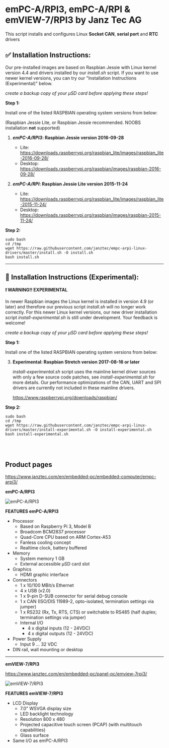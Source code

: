 # emPC-A/RPI3, emPC-A/RPI & emVIEW-7/RPI3 by Janz Tec AG
This script installs and configures Linux **Socket CAN**, **serial port** and **RTC** drivers

## :white_check_mark: Installation Instructions:

Our pre-installed images are based on Raspbian Jessie with Linux kernel version 4.4 and drivers installed by our _install.sh_ script. If you want to use newer kernel versions, you can try our "Installation Instructions (Experimental)" below.

_create a backup copy of your µSD card before applying these steps!_

**Step 1:**

Install one of the listed RASPBIAN operating system versions from below: 

(Raspbian Jessie Lite, or Raspbian Jessie recommended. NOOBS installation **not** supported)

1) **_emPC-A/RPI3_: Raspbian Jessie version 2016-09-28**
   * Lite:
https://downloads.raspberrypi.org/raspbian_lite/images/raspbian_lite-2016-09-28/
   * Desktop:
https://downloads.raspberrypi.org/raspbian/images/raspbian-2016-09-28/


2) **_emPC-A/RPI_: Raspbian Jessie Lite version 2015-11-24** 
   * Lite:
   https://downloads.raspberrypi.org/raspbian_lite/images/raspbian_lite-2015-11-24/ 
   * Desktop:
   https://downloads.raspberrypi.org/raspbian/images/raspbian-2015-11-24/

 
**Step 2:**

```
sudo bash
cd /tmp
wget https://raw.githubusercontent.com/janztec/empc-arpi-linux-drivers/master/install.sh -O install.sh
bash install.sh
```

-------



## :large_orange_diamond: Installation Instructions (Experimental):

**:heavy_exclamation_mark:  WARNING!! EXPERIMENTAL**

In newer Raspbian images the Linux kernel is installed in version 4.9 (or later) and therefore our previous script _install.sh_ will no longer work correctly. For this newer Linux kernel versions, our new driver installation script _install-experimental.sh_ is still under development. Your feedback is welcome!

_create a backup copy of your µSD card before applying these steps!_

**Step 1:**

Install one of the listed RASPBIAN operating system versions from below: 

3) **Experimental: Raspbian Stretch version 2017-08-16 or later**

   _install-experimental.sh_ script uses the mainline kernel driver sources with only a few source code patches, see _install-experimental.sh_ for more details. Our performance optimizations of the CAN, UART and SPI drivers are currently not included in these mainline drivers.   

   https://www.raspberrypi.org/downloads/raspbian/


**Step 2:**


```
sudo bash
cd /tmp
wget https://raw.githubusercontent.com/janztec/empc-arpi-linux-drivers/master/install-experimental.sh -O install-experimental.sh
bash install-experimental.sh
```


<br />
<br />

## Product pages
https://www.janztec.com/en/embedded-pc/embedded-computer/empc-arpi3/

**emPC-A/RPI3**

![emPC-A/RPI3](https://www.janztec.com/fileadmin/user_upload/Produkte/embedded/emPC-A-RPI2/janztec_produkte_embedded_emPC_RPI_raspberry_front.jpg)

**FEATURES emPC-A/RPI3**
* Processor 
  * Based on Raspberry Pi 3, Model B 
  * Broadcom BCM2837 processor 
  * Quad-Core CPU based on ARM Cortex-A53 
  * Fanless cooling concept 
  * Realtime clock, battery buffered 
* Memory 
  * System memory 1 GB 
  * External accessible µSD card slot  
* Graphics 
  * HDMI graphic interface  
* Connectors  
  * 1 x 10/100 MBit/s Ethernet 
  * 4 x USB (v2.0) 
  * 1 x 9-pin D-SUB connector for serial debug console 
  * 1 x CAN (ISO/DIS 11989-2, opto-isolated, termination settings via jumper) 
  * 1 x RS232 (Rx, Tx, RTS, CTS) or switchable to RS485 (half duplex; termination settings via jumper)  
  * Internal I/O  
    * 4 x digital inputs (12 - 24VDC) 
    * 4 x digital outputs (12 - 24VDC)  
* Power Supply  
  * Input 9 … 32 VDC 
* DIN rail, wall mounting or desktop 

-------

**emVIEW-7/RPI3**

https://www.janztec.com/en/embedded-pc/panel-pc/emview-7rpi3/

![emVIEW-7/RPI3](https://www.janztec.com/fileadmin/user_upload/Produkte/embedded/emVIEW-7-RPI3/janz_tec_produkte_embedded_emVIEW-7_RPI3_front_schraeg_800x8001.jpg)

**FEATURES emVIEW-7/RPI3**
* LCD Display
   * 7.0" WSVGA display size
   * LED backlight technology
   * Resolution 800 x 480
   * Projected capacitive touch screen (PCAP) (with multitouch capabilities)
   * Glass surface
* Same I/O as emPC-A/RPI3
